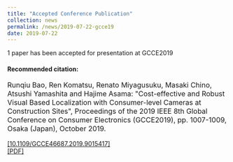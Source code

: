 ```yaml
---
title: "Accepted Conference Publication"
collection: news
permalink: /news/2019-07-22-gcce19
date: 2019-07-22
---
```


1 paper has been accepted for presentation at GCCE2019

#### Recommended citation: 
<p style="font-size:12pt;">
Runqiu Bao, Ren Komatsu, Renato Miyagusuku, Masaki Chino, Atsushi Yamashita and Hajime Asama: "Cost-effective and Robust Visual Based Localization with Consumer-level Cameras at Construction Sites", Proceedings of the 2019 IEEE 8th Global Conference on Consumer Electronics (GCCE2019), pp. 1007-1009, Osaka (Japan), October 2019.
</p>


[[10.1109/GCCE46687.2019.9015417]](https://doi.com/10.1109/GCCE46687.2019.9015417) <br/>
[[PDF]](http://www.robot.t.u-tokyo.ac.jp/~yamashita/paper/B/B239Final.pdf)